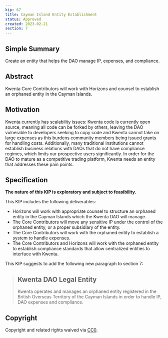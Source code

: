 ```yaml
---
kip: 67
title: Cayman Island Entity Establishment
status: Approved
created: 2023-02-21
section: 7
---
```


## Simple Summary

Create an entity that helps the DAO  manage IP, expenses, and compliance.

## Abstract

Kwenta Core Contributors will work with Horizons and counsel to establish an orphaned entity in the Cayman Islands.

## Motivation

Kwenta currently has scalability issues: Kwenta code is currently open source, meaning all code can be forked by others, leaving the DAO vulnerable to developers seeking to copy code and Kwenta cannot take on large expenses as this burdens community members being issued grants for handling costs. Additionally, many traditional institutions cannot establish business relations with DAOs that do not have compliance regimes, which limits our prospective users significantly. In order for the DAO to mature as a competitive trading platform, Kwenta needs an entity that addresses these pain points.

## Specification

**The nature of this KIP is exploratory and subject to feasibility.**

This KIP includes the following deliverables: 
* Horizons will work with appropriate counsel to structure an orphaned entity in the Cayman Islands which the Kwenta DAO will manage.
* The Core Contributors will move any sensitive IP under the control of the orphaned entity, or a proper subsidiary of the entity.
* The Core Contributors will work with the orphaned entity to establish a system to handle expenses. 
* The Core Contributors and Horizons will work with the orphaned entity to establish compliance standards that allow centralized entities to interface with Kwenta. 

This KIP suggests to add the following new paragraph to section 7:
 
> ## Kwenta DAO Legal Entity
> Kwenta operates and manages an orphaned entity registered in the British Overseas Territory of the Cayman Islands in order to handle IP, DAO expenses and compliance.

## Copyright	
Copyright and related rights waived via [CC0](https://creativecommons.org/publicdomain/zero/1.0/).